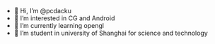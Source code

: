 - 👋 Hi, I’m @pcdacku
- 👀 I’m interested in CG and Android
- 🌱 I’m currently learning opengl
- 💞️ I’m student in university of Shanghai for science and technology

<!---
pcdacku/pcdacku is a ✨ special ✨ repository because its `README.md` (this file) appears on your GitHub profile.
You can click the Preview link to take a look at your changes.
--->
